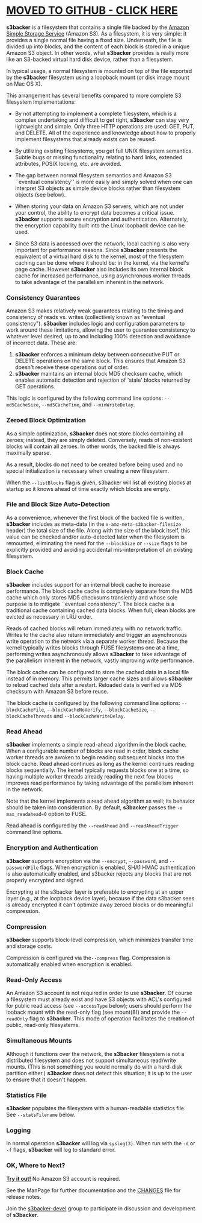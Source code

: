 # [MOVED TO GITHUB - CLICK HERE](https://github.com/archiecobbs/s3backer) #

**s3backer** is a filesystem that contains a single file backed by the [Amazon Simple Storage Service](http://aws.amazon.com/s3) (Amazon S3).  As a filesystem, it is very simple: it provides a single normal file having a fixed size.  Underneath, the file is divided up into blocks, and the content of each block is stored in a unique Amazon S3 object.  In other words, what **s3backer** provides is really more like an S3-backed virtual hard disk device, rather than a filesystem.

In typical usage, a normal filesystem is mounted on top of the file exported by the **s3backer** filesystem using a loopback mount (or disk image mount on Mac OS X).

This arrangement has several benefits compared to more complete S3 filesystem implementations:

  * By not attempting to implement a complete filesystem, which is a complex undertaking and difficult to get right, **s3backer** can stay very lightweight and simple. Only three HTTP operations are used: GET, PUT, and DELETE.  All of the experience and knowledge about how to properly implement filesystems that already exists can be reused.

  * By utilizing existing filesystems, you get full UNIX filesystem semantics.  Subtle bugs or missing functionality relating to hard links, extended attributes, POSIX locking, etc. are avoided.

  * The gap between normal filesystem semantics and Amazon S3 ``eventual consistency'' is more easily and simply solved when one can interpret S3 objects as simple device blocks rather than filesystem objects (see below).

  * When storing your data on Amazon S3 servers, which are not under your control, the ability to encrypt data becomes a critical issue. **s3backer** supports secure encryption and authentication. Alternately, the encryption capability built into the Linux loopback device can be used.

  * Since S3 data is accessed over the network, local caching is also very important for performance reasons.  Since **s3backer** presents the equivalent of a virtual hard disk to the kernel, most of the filesystem caching can be done where it should be: in the kernel, via the kernel's page cache.  However **s3backer** also includes its own internal block cache for increased performance, using asynchronous worker threads to take advantage of the parallelism inherent in the network.

### Consistency Guarantees ###
Amazon S3 makes relatively weak guarantees relating to the timing and consistency of reads vs. writes (collectively known as "eventual consistency").  **s3backer** includes logic and configuration parameters to work around these limitations, allowing the user to guarantee consistency to whatever level desired, up to and including 100% detection and avoidance of incorrect data. These are:

  1. **s3backer** enforces a minimum delay between consecutive PUT or DELETE operations on the same block.  This ensures that Amazon S3 doesn't receive these operations out of order.
  1. **s3backer** maintains an internal block MD5 checksum cache, which enables automatic detection and rejection of `stale' blocks returned by GET operations.

This logic is configured by the following command line options: `--md5CacheSize`, `--md5CacheTime`, and `--minWriteDelay`.

### Zeroed Block Optimization ###
As a simple optimization, **s3backer** does not store blocks containing all zeroes; instead, they are simply deleted.  Conversely, reads of non-existent blocks will contain all zeroes.  In other words, the backed file is always maximally sparse.

As a result, blocks do not need to be created before being used and no special initialization is necessary when creating a new filesystem.

When the `--listBlocks` flag is given, s3backer will list all existing blocks at startup so it knows ahead of time exactly which blocks are empty.

### File and Block Size Auto-Detection ###
As a convenience, whenever the first block of the backed file is written, **s3backer** includes as meta-data (in the `x-amz-meta-s3backer-filesize` header) the total size of the file.  Along with the size of the block itself, this value can be checked and/or auto-detected later when the filesystem is remounted, eliminating the need for the `--blockSize` or `--size` flags to be explicitly provided and avoiding accidental mis-interpretation of an existing filesystem.

### Block Cache ###
**s3backer** includes support for an internal block cache to increase performance.  The block cache cache is completely separate from the MD5 cache which only stores MD5 checksums transiently and whose sole purpose is to mitigate ``eventual consistency''.  The block cache is a traditional cache containing cached data blocks.  When full, clean blocks are evicted as necessary in LRU order.

Reads of cached blocks will return immediately with no network traffic. Writes to the cache also return immediately and trigger an asynchronous write operation to the network via a separate worker thread.  Because the kernel typically writes blocks through FUSE filesystems one at a time, performing writes asynchronously allows **s3backer** to take advantage of the parallelism inherent in the network, vastly improving write performance.

The block cache can be configured to store the cached data in a local file instead of in memory.  This permits larger cache sizes and allows **s3backer** to reload cached data after a restart.  Reloaded data is verified via MD5 checksum with Amazon S3 before reuse.

The block cache is configured by the following command line options: `--blockCacheFile`, `--blockCacheNoVerify`, `--blockCacheSize`, `--blockCacheThreads` and `--blockCacheWriteDelay`.

### Read Ahead ###
**s3backer** implements a simple read-ahead algorithm in the block cache.  When a configurable number of blocks are read in order, block cache worker threads are awoken to begin reading subsequent blocks into the block cache. Read ahead continues as long as the kernel continues reading blocks sequentially. The kernel typically requests blocks one at a time, so having multiple worker threads already reading the next few blocks improves read performance by taking advantage of the parallelism inherent in the network.

Note that the kernel implements a read ahead algorithm as well; its behavior should be taken into consideration.  By default, **s3backer** passes the `-o max_readahead=0` option to FUSE.

Read ahead is configured by the `--readAhead` and `--readAheadTrigger` command line options.

### Encryption and Authentication ###
**s3backer** supports encryption via the `--encrypt`, `--password`, and `--passwordFile` flags.  When encryption is enabled, SHA1 HMAC authentication is also automatically enabled, and s3backer rejects any blocks that are not properly encrypted and signed.

Encrypting at the s3backer layer is preferable to encrypting at an upper layer (e.g., at the loopback device layer), because if the data s3backer sees is already encrypted it can't optimize away zeroed blocks or do meaningful compression.

### Compression ###
**s3backer** supports block-level compression, which minimizes transfer time and storage costs.

Compression is configured via the`--compress` flag. Compression is automatically enabled when encryption is enabled.

### Read-Only Access ###
An Amazon S3 account is not required in order to use **s3backer**.  Of course a filesystem must already exist and have S3 objects with ACL's configured for public read access (see `--accessType` below); users should perform the looback mount with the read-only flag (see mount(8)) and provide the `--readOnly` flag to **s3backer**.  This mode of operation facilitates the creation of public, read-only filesystems.

### Simultaneous Mounts ###
Although it functions over the network, the **s3backer** filesystem is not a distributed filesystem and does not support simultaneous read/write mounts.  (This is not something you would normally do with a hard-disk partition either.)  **s3backer** does not detect this situation; it is up to the user to ensure that it doesn't happen.

### Statistics File ###
**s3backer** populates the filesystem with a human-readable statistics file.  See `--statsFilename` below.

### Logging ###
In normal operation **s3backer** will log via `syslog(3)`.  When run with the `-d` or `-f` flags, **s3backer** will log to standard error.

### OK, Where to Next? ###

**[Try it out!](RunningTheDemo.md)** No Amazon S3 account is required.

See the ManPage for further documentation and the [CHANGES](http://s3backer.googlecode.com/svn/trunk/CHANGES) file for release notes.

Join the [s3backer-devel](http://groups.google.com/group/s3backer-devel) group to participate in discussion and development of **s3backer**.